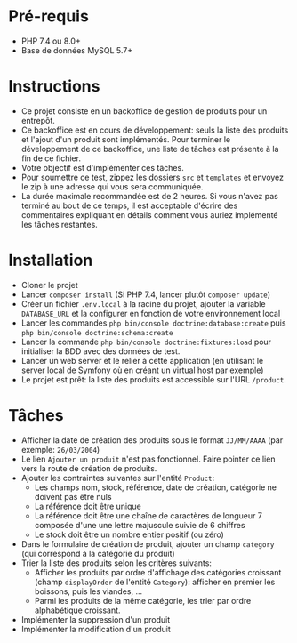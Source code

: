 # Pré-requis
- PHP 7.4 ou 8.0+
- Base de données MySQL 5.7+

# Instructions
- Ce projet consiste en un backoffice de gestion de produits pour un entrepôt. 
- Ce backoffice est en cours de développement: seuls la liste des produits et l'ajout d'un produit sont implémentés. Pour terminer le développement de ce backoffice, une liste de tâches est présente à la fin de ce fichier.
- Votre objectif est d'implémenter ces tâches.
- Pour soumettre ce test, zippez les dossiers `src` et `templates` et envoyez le zip à une adresse qui vous sera communiquée.
- La durée maximale recommandée est de 2 heures. Si vous n'avez pas terminé au bout de ce temps, il est acceptable d'écrire des commentaires expliquant en détails comment vous auriez implémenté les tâches restantes.

# Installation
- Cloner le projet
- Lancer `composer install` (Si PHP 7.4, lancer plutôt `composer update`)
- Créer un fichier `.env.local` à la racine du projet, ajouter la variable `DATABASE_URL` et la configurer en fonction de votre environnement local
- Lancer les commandes `php bin/console doctrine:database:create` puis `php bin/console doctrine:schema:create`
- Lancer la commande `php bin/console doctrine:fixtures:load` pour initialiser la BDD avec des données de test.
- Lancer un web server et le relier à cette application (en utilisant le server local de Symfony où en créant un virtual host par exemple)
- Le projet est prêt: la liste des produits est accessible sur l'URL `/product`.

# Tâches
- Afficher la date de création des produits sous le format `JJ/MM/AAAA` (par exemple: `26/03/2004`)
- Le lien `Ajouter un produit` n'est pas fonctionnel. Faire pointer ce lien vers la route de création de produits.
- Ajouter les contraintes suivantes sur l'entité `Product`:
  - Les champs nom, stock, référence, date de création, catégorie ne doivent pas être nuls
  - La référence doit être unique
  - La référence doit être une chaîne de caractères de longueur 7 composée d'une une lettre majuscule suivie de 6 chiffres
  - Le stock doit être un nombre entier positif (ou zéro)
- Dans le formulaire de création de produit, ajouter un champ `category` (qui correspond à la catégorie du produit)
- Trier la liste des produits selon les critères suivants:
  - Afficher les produits par ordre d'affichage des catégories croissant (champ `displayOrder` de l'entité `Category`): afficher en premier les boissons, puis les viandes, ...
  - Parmi les produits de la même catégorie, les trier par ordre alphabétique croissant.
- Implémenter la suppression d'un produit
- Implémenter la modification d'un produit
